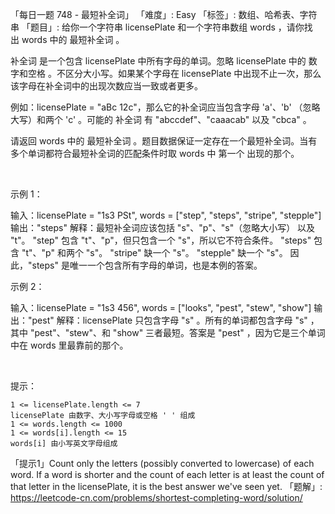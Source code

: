 「每日一题 748 - 最短补全词」
「难度」: Easy
「标签」: 数组、哈希表、字符串
「题目」: 给你一个字符串 licensePlate 和一个字符串数组 words ，请你找出 words 中的 最短补全词 。

补全词 是一个包含 licensePlate 中所有字母的单词。忽略 licensePlate 中的 数字和空格 。不区分大小写。如果某个字母在 licensePlate 中出现不止一次，那么该字母在补全词中的出现次数应当一致或者更多。

例如：licensePlate = "aBc 12c"，那么它的补全词应当包含字母 'a'、'b' （忽略大写）和两个 'c' 。可能的 补全词 有 "abccdef"、"caaacab" 以及 "cbca" 。

请返回 words 中的 最短补全词 。题目数据保证一定存在一个最短补全词。当有多个单词都符合最短补全词的匹配条件时取 words 中 第一个 出现的那个。

 

示例 1：

输入：licensePlate = "1s3 PSt", words = ["step", "steps", "stripe", "stepple"]
输出："steps"
解释：最短补全词应该包括 "s"、"p"、"s"（忽略大小写） 以及 "t"。
"step" 包含 "t"、"p"，但只包含一个 "s"，所以它不符合条件。
"steps" 包含 "t"、"p" 和两个 "s"。
"stripe" 缺一个 "s"。
"stepple" 缺一个 "s"。
因此，"steps" 是唯一一个包含所有字母的单词，也是本例的答案。

示例 2：

输入：licensePlate = "1s3 456", words = ["looks", "pest", "stew", "show"]
输出："pest"
解释：licensePlate 只包含字母 "s" 。所有的单词都包含字母 "s" ，其中 "pest"、"stew"、和 "show" 三者最短。答案是 "pest" ，因为它是三个单词中在 words 里最靠前的那个。


 

提示：


	1 <= licensePlate.length <= 7
	licensePlate 由数字、大小写字母或空格 ' ' 组成
	1 <= words.length <= 1000
	1 <= words[i].length <= 15
	words[i] 由小写英文字母组成


「提示1」Count only the letters (possibly converted to lowercase) of each word.  If a word is shorter and the count of each letter is at least the count of that letter in the licensePlate, it is the best answer we've seen yet.
「题解」: https://leetcode-cn.com/problems/shortest-completing-word/solution/